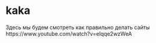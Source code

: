 # kaka
<html>
  <body>Здесь мы будем смотреть как правильно делать сайты 
    https://www.youtube.com/watch?v=elqqe2wzWeA
  </body>
</html>
